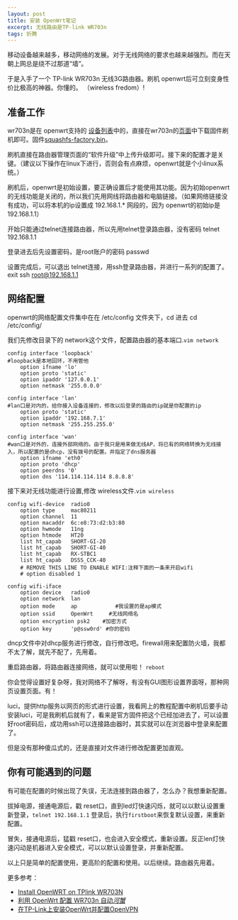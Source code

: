 ```yaml
---
layout: post
title: 安装 OpenWrt笔记
excerpt: 无线路由是TP-link WR703n
tags: 折腾
---
```


移动设备越来越多，移动网络的发展。对于无线网络的要求也越来越强烈。而在天朝上网总是绕不过那道“墙”。

于是入手了一个 TP-link WR703n 无线3G路由器。刷机 openwrt后可立刻变身性价比极高的神器。你懂的。
（wireless fredom）!

## 准备工作

wr703n是在 openwrt支持的 [设备列表](http://wiki.openwrt.org/toh/start)中的，直接在wr703n的[页面](http://wiki.openwrt.org/toh/tp-link/tl-wr703n)中下载固件刷机即可。固件[squashfs-factory.bin](http://downloads.openwrt.org/attitude_adjustment/12.09-beta/ar71xx/generic/openwrt-ar71xx-generic-tl-wr703n-v1-squashfs-factory.bin)。

刷机直接在路由器管理页面的“软件升级”中上传升级即可。接下来的配置才是关键。（建议以下操作在linux下进行，否则会有点麻烦，openwrt就是个小linux系统。）

刷机后，openwrt是初始设置，要正确设置后才能使用其功能。因为初始openwrt的无线功能是关闭的，所以我们先用网线将路由器和电脑链接。（如果网络链接没有成功，可以将本机的ip设置成 192.168.1.* 网段的，因为 openwrt的初始ip是192.168.1.1）

开始只能通过telnet连接路由器，所以先用telnet登录路由器，没有密码
	 telnet 192.168.1.1

登录进去后先设置密码，是root账户的密码
	passwd

设置完成后，可以退出 telnet连接，用ssh登录路由器，并进行一系列的配置了。
	exit
	ssh root@192.168.1.1

## 网络配置
openwrt的网络配置文件集中在在 /etc/config 文件夹下，cd 进去
	cd  /etc/config/

我们先修改目录下的 network这个文件，配置路由器的基本端口.`vim network`
	

	config interface 'loopback'
	#loopback是本地回环，不用管他
		option ifname 'lo'
		option proto 'static'
		option ipaddr '127.0.0.1'
		option netmask '255.0.0.0' 

	config interface 'lan'
	#lan口是对内的，给你接入设备连接的，修改以后登录的路由的ip就是你配置的ip
		option proto 'static'
		option ipaddr '192.168.7.1'
		option netmask '255.255.255.0'

	config interface 'wan' 
	#wan口是对外的，连接外部网络的。由于我只是用来做无线AP，将已有的网络转换为无线接入，所以配置的是dhcp，没有拨号的配置。并指定了dns服务器
		option ifname 'eth0'
		option proto 'dhcp'
		option peerdns '0'
		option dns '114.114.114.114 8.8.8.8'

接下来对无线功能进行设置,修改 wireless文件.`vim wireless`

	config wifi-device  radio0
		option type     mac80211
		option channel  11
		option macaddr	6c:e8:73:d2:b3:80
		option hwmode	11ng
		option htmode	HT20
		list ht_capab	SHORT-GI-20
		list ht_capab	SHORT-GI-40
		list ht_capab	RX-STBC1
		list ht_capab	DSSS_CCK-40
		# REMOVE THIS LINE TO ENABLE WIFI:注释下面的一条来开启wifi
		# option disabled 1

	config wifi-iface
		option device   radio0
		option network  lan
		option mode     ap            #我设置的是ap模式         
		option ssid     OpenWrt     #无线网络名
		option encryption psk2    #加密方式
		option key      'p@ssw0rd' #你的密码


dncp文件中对dhcp服务进行修改，自行修改吧。firewall用来配置防火墙，我都不太了解，就先不配了，先用着。

重启路由器，将路由器连接网络，就可以使用啦！
`reboot`

你会觉得设置好复杂呀，我对网络不了解呀，有没有GUI图形设置界面呀，那种网页设置页面。有！

luci，提供http服务以网页的形式进行设置，我看网上的教程配置中刷机后要手动安装luci，可是我刷机后就有了，看来是官方固件把这个已经加进去了，可以设置好root密码后，成功用ssh可以连接路由器时，其实就可以在浏览器中登录来配置了。

但是没有那种傻瓜式的，还是直接对文件进行修改配置更加直观。



## 你有可能遇到的问题

有可能在配置的时候出现了失误，无法连接到路由器了，怎么办？我想重新配置。

拔掉电源，接通电源后，戳 reset口，直到led灯快速闪烁，就可以以默认设置重新登录，`telnet 192.168.1.1` 登录后，执行`firstboot`来恢复默认设置，来重新配置。

冒失，接通电源后，猛戳 reset口，也会进入安全模式，重新设置。反正len灯快速闪动是机器进入安全模式，可以以默认设置登录，并重新配置。



以上只是简单的配置使用，更高阶的配置和使用。以后继续。路由器先用着。


更多参考：

* [Install OpenWRT on TPlink WR703N](http://wiki.xinchejian.com/wiki/Install_OpenWRT_on_TPlink_WR703N)
* [利用 OpenWrt 配置 WR703n 自动*河蟹*](http://blog.pinepara.info/tech/flash-openwrt-on-wr703n/)
* [在TP-Link上安装OpenWrt并配置OpenVPN](http://blog.zhen9ao.me/blog/2012/04/10/how-to-config-openwrt-with-openvpn-on-tp-link-wr703n/)







